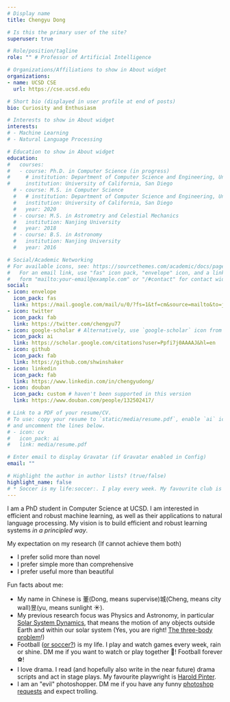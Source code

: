 ```yaml
---
# Display name
title: Chengyu Dong

# Is this the primary user of the site?
superuser: true

# Role/position/tagline
role: "" # Professor of Artificial Intelligence

# Organizations/Affiliations to show in About widget
organizations:
- name: UCSD CSE
  url: https://cse.ucsd.edu

# Short bio (displayed in user profile at end of posts)
bio: Curiosity and Enthusiasm

# Interests to show in About widget
interests:
# - Machine Learning
# - Natural Language Processing

# Education to show in About widget
education:
#   courses:
#   - course: Ph.D. in Computer Science (in progress)
#     # institution: Department of Computer Science and Engineering, University of California, San Diego
#     institution: University of California, San Diego
  # - course: M.S. in Computer Science
  #   # institution: Department of Computer Science and Engineering, University of California, San Diego
  #   institution: University of California, San Diego
  #   year: 2020
  # - course: M.S. in Astrometry and Celestial Mechanics
  #   institution: Nanjing University
  #   year: 2018
  # - course: B.S. in Astronomy
  #   institution: Nanjing University
  #   year: 2016

# Social/Academic Networking
# For available icons, see: https://sourcethemes.com/academic/docs/page-builder/#icons
#   For an email link, use "fas" icon pack, "envelope" icon, and a link in the
#   form "mailto:your-email@example.com" or "/#contact" for contact widget.
social:
- icon: envelope
  icon_pack: fas
  link: https://mail.google.com/mail/u/0/?fs=1&tf=cm&source=mailto&to=justindongchengyu@gmail.com
- icon: twitter
  icon_pack: fab
  link: https://twitter.com/chengyu77
- icon: google-scholar # Alternatively, use `google-scholar` icon from `ai` icon pack
  icon_pack: ai
  link: https://scholar.google.com/citations?user=Ppfi7j0AAAAJ&hl=en
- icon: github
  icon_pack: fab
  link: https://github.com/shwinshaker
- icon: linkedin
  icon_pack: fab
  link: https://www.linkedin.com/in/chengyudong/
- icon: douban
  icon_pack: custom # haven't been supported in this version
  link: https://www.douban.com/people/132502417/

# Link to a PDF of your resume/CV.
# To use: copy your resume to `static/media/resume.pdf`, enable `ai` icons in `params.toml`,
# and uncomment the lines below.
# - icon: cv
#   icon_pack: ai
#   link: media/resume.pdf

# Enter email to display Gravatar (if Gravatar enabled in Config)
email: ""

# Highlight the author in author lists? (true/false)
highlight_name: false
# * Soccer is my life:soccer:. I play every week. My favourite club is [Dortmund](https://www.bundesliga.com/en/bundesliga/clubs/borussia-dortmund/news). DM me if you want to watch soccer games together :dog:!
---
```


<!-- \- *Curiosity and Enthusiasm* \- -->

<!-- # Welcome to Chengyu Dong's homepage! -->
I am a PhD student in Computer Science at UCSD. I am interested in efficient and robust machine learning, as well as their applications to natural language processing. My vision is to build efficient and robust learning systems *in a principled way*.
<!-- I want to do things that are not those will be done by someone else next month if I didn’t do it. -->

My expectation on my research (If cannot achieve them both)
* I prefer solid more than novel
* I prefer simple more than comprehensive
* I prefer useful more than beautiful


Fun facts about me:
* My name in Chinese is 董(Dong, means supervise)城(Cheng, means city wall)昱(yu, means sunlight :sunny:). <!-- * I was a researcher in physics and astronomy.  -->
* My previous research focus was Physics and Astronomy, in particular [Solar System Dynamics](https://www.youtube.com/watch?v=-J4Gx9pvgqU), that means the motion of any objects outside Earth and within our solar system (Yes, you are right! [The three-body problem](https://en.wikipedia.org/wiki/Three-body_problem)!)
* Football ([or soccer?](https://www.goal.com/en-us/news/football-or-soccer-name-game-explained/blt5502fa82bb1a4f17)) is my life. I play and watch games every week, rain or shine. DM me if you want to watch or play together :dog:! Football forever :soccer:!
* I love drama. I read (and hopefully also write in the near future) drama scripts and act in stage plays. My favourite playwright is [Harold Pinter](http://www.haroldpinter.org/home/index.shtml).
* I am an "evil" photoshopper. DM me if you have any funny [photoshop requests](https://www.reddit.com/r/PhotoshopRequest/) and expect trolling.


<!-- {{< icon name="download" pack="fas" >}} Download my {{< staticref "media/demo_resume.pdf" "newtab" >}}resumé{{< /staticref >}}. -->
